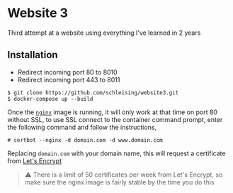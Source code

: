 # Website 3

Third attempt at a website using everything I've learned in 2 years

## Installation

- Redirect incoming port 80 to 8010
- Redirect incoming port 443 to 8011

```
$ git clone https://github.com/schleising/website3.git
$ docker-compose up --build
```

Once the [`nginx`](https://nginx.org/) image is running, it will only work at that time on port 80 without SSL, to use SSL connect to the container command prompt, enter the following command and follow the instructions,

```
# certbot --nginx -d domain.com -d www.domain.com
```

Replacing `domain.com` with your domain name, this will request a certificate from [Let's Encrypt](https://letsencrypt.org/)

> :warning: There is a limit of 50 certificates per week from Let's Encrypt, so make sure the nginx image is fairly stable by the time you do this